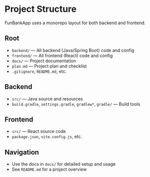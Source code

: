 # Project Structure

FunBankApp uses a monorepo layout for both backend and frontend.

## Root
- `backend/` — All backend (Java/Spring Boot) code and config
- `frontend/` — All frontend (React) code and config
- `docs/` — Project documentation
- `plan.md` — Project plan and checklist
- `.gitignore`, `README.md`, etc.

## Backend
- `src/` — Java source and resources
- `build.gradle`, `settings.gradle`, `gradlew*`, `gradle/` — Build tools

## Frontend
- `src/` — React source code
- `package.json`, `vite.config.js`, etc.

## Navigation
- Use the docs in `docs/` for detailed setup and usage
- See `README.md` for a project overview 